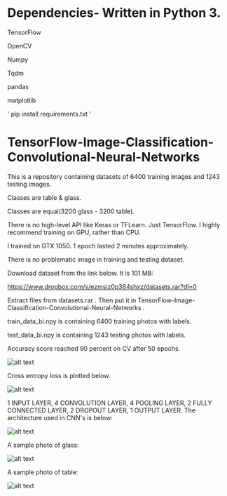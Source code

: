 # Dependencies- Written in Python 3. 
TensorFlow

OpenCV

Numpy

Tqdm

pandas

matplotlib

'
pip install requirements.txt
' 

# TensorFlow-Image-Classification-Convolutional-Neural-Networks

This is a repository containing datasets of 6400 training images and 1243 testing images. 

Classes are table & glass.

Classes are equal(3200 glass - 3200 table). 

There is no high-level API like Keras or TFLearn. Just TensorFlow. I highly recommend training on GPU, rather than CPU.

I trained on GTX 1050. 1 epoch lasted 2 minutes approximately.

There is no problematic image in training and testing dataset.

Download dataset from the link below. It is 101 MB:

https://www.dropbox.com/s/ezmsiz0p364shxz/datasets.rar?dl=0

Extract files from datasets.rar . Then put it in TensorFlow-Image-Classification-Convolutional-Neural-Networks .

train_data_bi.npy is containing 6400 training photos with labels.

test_data_bi.npy is containing 1243 testing photos with labels.

Accuracy score reached 90 percent on CV after 50 epochs.

![alt text](https://github.com/MuhammedBuyukkinaci/TensorFlow-Image-Classification-Convolutional-Neural-Networks/blob/master/accuracy.png)

Cross entropy loss is plotted below.

![alt text](https://github.com/MuhammedBuyukkinaci/TensorFlow-Image-Classification-Convolutional-Neural-Networks/blob/master/loss.png)

1 INPUT LAYER, 4 CONVOLUTION LAYER, 4 POOLING LAYER, 2 FULLY CONNECTED LAYER, 2 DROPOUT LAYER, 1 OUTPUT LAYER.
The architecture used in CNN's is below:

![alt text](https://github.com/MuhammedBuyukkinaci/TensorFlow-Image-Classification-Convolutional-Neural-Networks/blob/master/MY_ARCHITECTURE.png) 

A sample photo of glass:

![alt text](https://github.com/MuhammedBuyukkinaci/TensorFlow-Image-Classification-Convolutional-Neural-Networks/blob/master/glass_16.jpg)

A sample photo of table:

![alt text](https://github.com/MuhammedBuyukkinaci/TensorFlow-Image-Classification-Convolutional-Neural-Networks/blob/master/table_1488.jpg)
